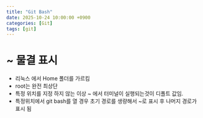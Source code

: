 ```yaml
---
title: "Git Bash"
date: 2025-10-24 10:00:00 +0900
categories: [Git]
tags: [git]
---
```


# ~ 물결 표시

- 리눅스 에서 Home 폴더를 가르킴
- root는 완전 최상단
- 특정 위치를 지정 하지 않는 이상 ~ 에서 터미널이 실행되는것이 디폴트 값임.
- 특정위치에서 git bash를 열 경우 초기 경로를 생량해서 ~로 표시 후 나머지 경로가 표시 됨
